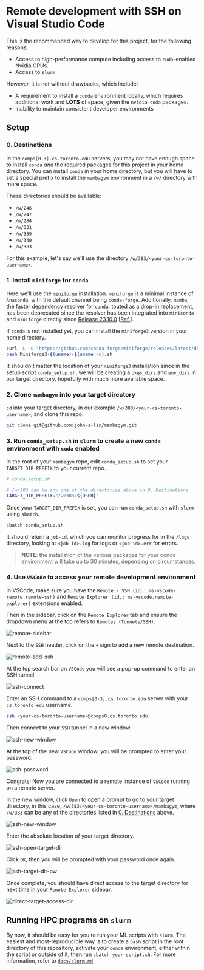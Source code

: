 # Remote development with SSH on Visual Studio Code

This is the recommended way to develop for this project, for the following reasons:

- Access to high-performance compute including access to `cuda`-enabled Nvidia GPUs.
- Access to `slurm`

However, it is not without drawbacks, which include:

- A requirement to install a `conda` environment locally, which requires additional work and **LOTS** of space, given the `nvidia-cuda` packages.
- Inability to maintain consistent developer environments

## Setup

### 0. Destinations

In the `comps[0-3].cs.toronto.edu` servers, you may not have enough space to install `conda` _and_ the required packages for this project in your home directory. You can install `conda` in your home directory, but you will have to set a special prefix to install the `mambagym` environment in a `/w/` directory with more space.

These directories should be available:

- `/w/246`
- `/w/247`
- `/w/284`
- `/w/331`
- `/w/339`
- `/w/340`
- `/w/383`

For this example, let's say we'll use the directory `/w/383/<your-cs-toronto-username>`.

### 1. Install `miniforge` for `conda`

Here we'll use the [`miniforge`](https://github.com/conda-forge/miniforge) installation. `miniforge` is a minimal instance of `Anaconda`, with the default channel being `conda-forge`. Additionally, `mamba`, the faster dependency resolver for `conda`, touted as a drop-in replacement, has been deprecated since the resolver has been integrated into `miniconda` and `miniforge` directly since [Release 23.10.0](https://docs.conda.io/projects/conda/en/latest/release-notes.html#with-this-23-10-0-release-we-are-changing-the-default-solver-of-conda-to-conda-libmamba-solver) [[Ref.](https://conda-forge.org/news/2024/07/29/sunsetting-mambaforge/)].

If `conda` is not installed yet, you can install the `miniforge3` version in your home directory.

```bash
curl -L -O "https://github.com/conda-forge/miniforge/releases/latest/download/Miniforge3-$(uname)-$(uname -m).sh"
bash Miniforge3-$(uname)-$(uname -m).sh
```

It shouldn't matter the location of your `miniforge3` installation since in the setup script `conda_setup.sh`, we will be creating a `pkgs_dirs` and `env_dirs` in our target directory, hopefully with much more available space.

### 2. Clone `mambagym` into your target directory

`cd` into your target directory, in our example `/w/383/<your-cs-toronto-username>`, and clone this repo.

```bash
git clone git@github.com:john-s-lin/mambagym.git
```

### 3. Run `conda_setup.sh` in `slurm` to create a new `conda` environment with `cuda` enabled

In the root of your `mambagym` repo, edit `conda_setup.sh` to set your `TARGET_DIR_PREFIX` to your current repo.

```bash
# conda_setup.sh

# /w/383 can be any one of the directories above in 0. Destinations
TARGET_DIR_PREFIX="/w/383/${USER}"
```

Once your `TARGET_DIR_PREFIX` is set, you can run `conda_setup.sh` with `slurm` using `sbatch`.

```bash
sbatch conda_setup.sh
```

It should return a `job-id`, which you can monitor progress for in the `/logs` directory, looking at `<job-id>.log` for logs or `<job-id>.err` for errors.

> **NOTE**: the installation of the various packages for your conda environment will take up to 30 minutes, depending on circumstances.

### 4. Use `VSCode` to access your remote development environment

In VSCode, make sure you have the `Remote - SSH (id.: ms-vscode-remote.remote-ssh)` and `Remote Explorer (id.: ms-vscode.remote-explorer)` extensions enabled.

Then in the sidebar, click on the `Remote Explorer` tab and ensure the dropdown menu at the top refers to `Remotes (Tunnels/SSH)`.

![remote-sidebar](./assets/01_remote_sidebar.png)

Next to the `SSH` header, click on the `+` sign to add a new remote destination.

![remote-add-ssh](./assets/02_remote_add_ssh.png)

At the top search bar on `VSCode` you will see a pop-up command to enter an SSH tunnel

![ssh-connect](./assets/03_ssh_add_connection.png)

Enter an SSH command to a `comps[0-3].cs.toronto.edu` server with your `cs.toronto.edu` username.

```bash
ssh <your-cs-toronto-username>@comps0.cs.toronto.edu
```

Then connect to your `SSH` tunnel in a new window.

![ssh-new-window](./assets/04_ssh_connect_new_window.png)

At the top of the new `VSCode` window, you will be prompted to enter your password.

![ssh-password](./assets/05_ssh_password.png)

Congrats! Now you are connected to a remote instance of `VSCode` running on a remote server.

In the new window, click `Open` to open a prompt to go to your target directory, in this case, `/w/383/<your-cs-toronto-username>/mambagym`, where `/w/383` can be any of the directories listed in [0. Destinations](#0-destinations) above.

![ssh-new-window](./assets/06_open_repo.png)

Enter the absolute location of your target directory.

![ssh-open-target-dir](./assets/07_goto_dir.png)

Click `OK`, then you will be prompted with your password once again.

![ssh-target-dir-pw](./assets/08_password_target_dir.png)

Once complete, you should have direct access to the target directory for next time in your `Remote Explorer` sidebar.

![direct-target-access-dir](./assets/09_direct_access_target.png)

## Running HPC programs on `slurm`

By now, it should be easy for you to run your ML scripts with `slurm`. The easiest and most-reproducible way is to create a `bash` script in the root directory of this repository, activate your `conda` environment, either within the script or outside of it, then run `sbatch your-script.sh`. For more information, refer to [`docs/slurm.md`](./slurm.md).
